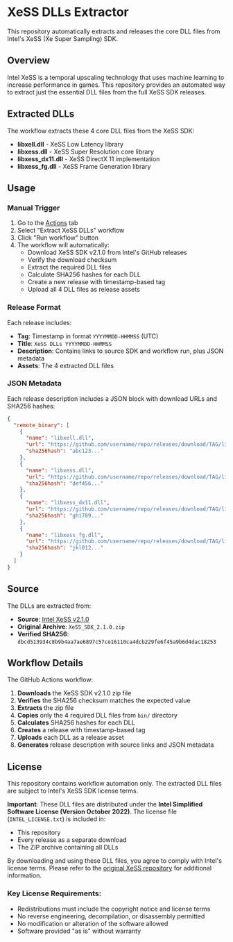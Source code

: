 # XeSS DLLs Extractor

This repository automatically extracts and releases the core DLL files from Intel's XeSS (Xe Super Sampling) SDK.

## Overview

Intel XeSS is a temporal upscaling technology that uses machine learning to increase performance in games. This repository provides an automated way to extract just the essential DLL files from the full XeSS SDK releases.

## Extracted DLLs

The workflow extracts these 4 core DLL files from the XeSS SDK:

- **libxell.dll** - XeSS Low Latency library
- **libxess.dll** - XeSS Super Resolution core library  
- **libxess_dx11.dll** - XeSS DirectX 11 implementation
- **libxess_fg.dll** - XeSS Frame Generation library

## Usage

### Manual Trigger

1. Go to the [Actions](../../actions) tab
2. Select "Extract XeSS DLLs" workflow
3. Click "Run workflow" button
4. The workflow will automatically:
   - Download XeSS SDK v2.1.0 from Intel's GitHub releases
   - Verify the download checksum
   - Extract the required DLL files
   - Calculate SHA256 hashes for each DLL
   - Create a new release with timestamp-based tag
   - Upload all 4 DLL files as release assets

### Release Format

Each release includes:

- **Tag**: Timestamp in format `YYYYMMDD-HHMMSS` (UTC)
- **Title**: `XeSS DLLs YYYYMMDD-HHMMSS`
- **Description**: Contains links to source SDK and workflow run, plus JSON metadata
- **Assets**: The 4 extracted DLL files

### JSON Metadata

Each release description includes a JSON block with download URLs and SHA256 hashes:

```json
{
  "remote_binary": [
    {
      "name": "libxell.dll",
      "url": "https://github.com/username/repo/releases/download/TAG/libxell.dll",
      "sha256hash": "abc123..."
    },
    {
      "name": "libxess.dll", 
      "url": "https://github.com/username/repo/releases/download/TAG/libxess.dll",
      "sha256hash": "def456..."
    },
    {
      "name": "libxess_dx11.dll",
      "url": "https://github.com/username/repo/releases/download/TAG/libxess_dx11.dll", 
      "sha256hash": "ghi789..."
    },
    {
      "name": "libxess_fg.dll",
      "url": "https://github.com/username/repo/releases/download/TAG/libxess_fg.dll",
      "sha256hash": "jkl012..."
    }
  ]
}
```

## Source

The DLLs are extracted from:
- **Source**: [Intel XeSS v2.1.0](https://github.com/intel/xess/releases/tag/v2.1.0)
- **Original Archive**: `XeSS_SDK_2.1.0.zip`
- **Verified SHA256**: `dbcd513934c8b9b4aa7ae6897c57ce16110ca4dcb229fe6f45a9b6d4dac18253`

## Workflow Details

The GitHub Actions workflow:

1. **Downloads** the XeSS SDK v2.1.0 zip file
2. **Verifies** the SHA256 checksum matches the expected value
3. **Extracts** the zip file 
4. **Copies** only the 4 required DLL files from `bin/` directory
5. **Calculates** SHA256 hashes for each DLL
6. **Creates** a release with timestamp-based tag
7. **Uploads** each DLL as a release asset
8. **Generates** release description with source links and JSON metadata

## License

This repository contains workflow automation only. The extracted DLL files are subject to Intel's XeSS SDK license terms. 

**Important**: These DLL files are distributed under the **Intel Simplified Software License (Version October 2022)**. The license file (`INTEL_LICENSE.txt`) is included in:
- This repository
- Every release as a separate download
- The ZIP archive containing all DLLs

By downloading and using these DLL files, you agree to comply with Intel's license terms. Please refer to the [original XeSS repository](https://github.com/intel/xess) for additional information.

### Key License Requirements:
- Redistributions must include the copyright notice and license terms
- No reverse engineering, decompilation, or disassembly permitted
- No modification or alteration of the software allowed
- Software provided "as is" without warranty
